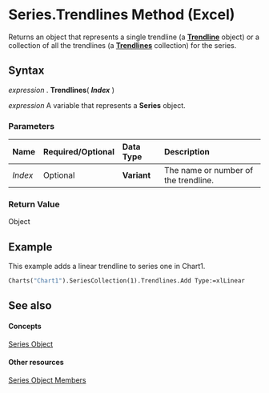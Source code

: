 
# Series.Trendlines Method (Excel)

Returns an object that represents a single trendline (a  **[Trendline](5c04b065-57f4-a059-7c22-50612bd727ea.md)** object) or a collection of all the trendlines (a **[Trendlines](752cde45-c628-7550-6c88-07405821e348.md)** collection) for the series.


## Syntax

 _expression_ . **Trendlines**( **_Index_** )

 _expression_ A variable that represents a **Series** object.


### Parameters



|**Name**|**Required/Optional**|**Data Type**|**Description**|
|:-----|:-----|:-----|:-----|
| _Index_|Optional| **Variant**|The name or number of the trendline.|

### Return Value

Object


## Example

This example adds a linear trendline to series one in Chart1.


```vb
Charts("Chart1").SeriesCollection(1).Trendlines.Add Type:=xlLinear
```


## See also


#### Concepts


[Series Object](c7d34b32-8172-f7a0-0a17-f01d44246b64.md)
#### Other resources


[Series Object Members](eeab4f69-b436-9de7-5d4a-0a5c63f2dfce.md)
